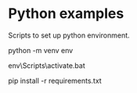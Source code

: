 # Python examples

Scripts to set up python environment.

python -m venv env

env\Scripts\activate.bat

pip install -r requirements.txt
